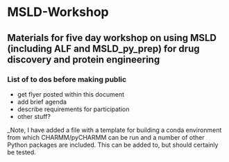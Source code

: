 # MSLD-Workshop
## Materials for five day workshop on using MSLD (including ALF and MSLD_py_prep) for drug discovery and protein engineering
### List of to dos before making public
- get flyer posted within this document
- add brief agenda
- describe requirements for participation
- other stuff?

_Note, I have added a file with a template for building a conda environment from which CHARMM/pyCHARMM can be run and a number of other Python packages are included. This can be added to, but should certainly be tested.
